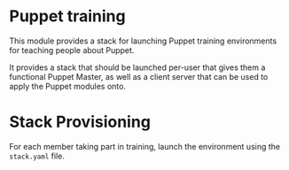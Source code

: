 # Puppet training

This module provides a stack for launching Puppet training environments for
teaching people about Puppet.

It provides a stack that should be launched per-user that gives them a
functional Puppet Master, as well as a client server that can be used to apply
the Puppet modules onto.


# Stack Provisioning

For each member taking part in training, launch the environment using the
`stack.yaml` file.
